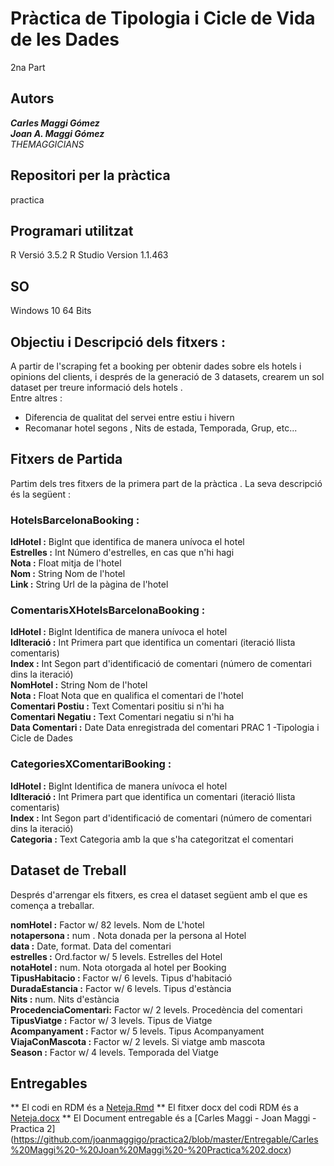 # Pràctica de Tipologia i Cicle de Vida de les Dades
2na Part
## Autors
***Carles Maggi Gómez***   
***Joan A. Maggi Gómez***  
*THEMAGGICIANS* 
## Repositori per la  pràctica
practica 
## Programari utilitzat
R
Versió 3.5.2
R Studio
Version 1.1.463

## SO
Windows 10 64 Bits

## Objectiu i Descripció dels fitxers :

A partir de l'scraping fet a booking per obtenir dades sobre els hotels i opinions del clients, i després de la generació de 3 datasets, crearem un sol dataset per treure informació dels hotels .  
Entre altres :  
- Diferencia de qualitat del servei entre estiu i hivern
- Recomanar hotel segons , Nits de estada, Temporada, Grup, etc...
 
## Fitxers de Partida

Partim dels tres fitxers de la primera part de la pràctica . La seva descripció és la següent :
### HotelsBarcelonaBooking :

**IdHotel :** BigInt que identifica de manera unívoca el hotel  
**Estrelles :** Int Número d'estrelles, en cas que n'hi hagi    
**Nota :** Float mitja de l'hotel    
**Nom :** String Nom de l'hotel  
**Link :** String Url de la pàgina de l'hotel   

### ComentarisXHotelsBarcelonaBooking :

**IdHotel :** BigInt Identifica de manera unívoca el hotel   
**IdIteració :** Int Primera part que identifica un comentari (iteració llista comentaris)   
**Index :** Int Segon part d'identificació de comentari (número de comentari dins la iteració)   
**NomHotel :** String Nom de l'hotel   
**Nota :** Float Nota que en qualifica el comentari de l'hotel   
**Comentari Postiu :** Text Comentari positiu si n'hi ha   
**Comentari Negatiu :** Text Comentari negatiu si n'hi ha   
**Data Comentari :** Date Data enregistrada del comentari PRAC 1 -Tipologia i Cicle de Dades   

### CategoriesXComentariBooking :

**IdHotel :** BigInt Identifica de manera unívoca el hotel   
**IdIteració :** Int Primera part que identifica un comentari (iteració llista comentaris)   
**Index :** Int Segon part d'identificació de comentari (número de comentari dins la iteració)   
**Categoria :** Text Categoria amb la que s'ha categoritzat el comentari  

## Dataset de Treball

Després d'arrengar els fitxers, es crea el dataset següent  amb el que es comença a treballar.  

 **nomHotel            :** Factor w/ 82 levels. Nom de L'hotel     
 **notapersona         :** num . Nota donada per la persona al Hotel    
 **data                :** Date, format. Data del comentari    
 **estrelles           :** Ord.factor w/ 5 levels. Estrelles del Hotel  
 **notaHotel           :** num. Nota otorgada al hotel per Booking  
 **TipusHabitacio      :** Factor w/ 6 levels. Tipus d'habitació  
 **DuradaEstancia      :** Factor w/ 6 levels. Tipus d'estància   
 **Nits                :** num. Nits d'estància    
 **ProcedenciaComentari:** Factor w/ 2 levels. Procedència del comentari  
 **TipusViatge         :** Factor w/ 3 levels. Tipus de Viatge   
 **Acompanyament       :** Factor w/ 5 levels. Tipus Acompanyament   
 **ViajaConMascota     :** Factor w/ 2 levels. Si viatge amb mascota  
 **Season              :** Factor w/ 4 levels. Temporada del Viatge  
 
 ## Entregables
 
 ** El codi en RDM és a  [Neteja.Rmd](https://github.com/joanmaggigo/practica2/blob/master/Neteja.Rmd)
 ** El fitxer docx del codi RDM és a [Neteja.docx](https://github.com/joanmaggigo/practica2/blob/master/Neteja.docx)
 ** El Document entregable és a [Carles Maggi - Joan Maggi - Practica 2] (https://github.com/joanmaggigo/practica2/blob/master/Entregable/Carles%20Maggi%20-%20Joan%20Maggi%20-%20Practica%202.docx)